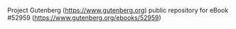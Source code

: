 Project Gutenberg (https://www.gutenberg.org) public repository for
eBook #52959 (https://www.gutenberg.org/ebooks/52959)
